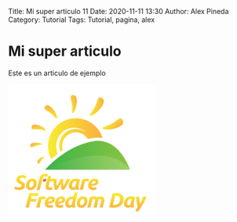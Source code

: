 Title: Mi super articulo 11
Date: 2020-11-11 13:30
Author: Alex Pineda
Category: Tutorial
Tags: Tutorial, pagina, alex

# Mi super articulo

Este es un articulo de ejemplo

![Mi imagen](2020-09-19-resumen-congreso-2020/SFD.png)
